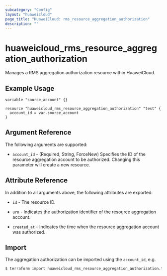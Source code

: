 ```yaml
---
subcategory: "Config"
layout: "huaweicloud"
page_title: "HuaweiCloud: rms_resource_aggregation_authorization"
description: ""
---
```


# huaweicloud_rms_resource_aggregation_authorization

Manages a RMS aggregation authorization resource within HuaweiCloud.

## Example Usage

```hcl
variable "source_account" {}

resource "huaweicloud_rms_resource_aggregation_authorization" "test" {
  account_id = var.source_account
}
```

## Argument Reference

The following arguments are supported:

* `account_id` - (Required, String, ForceNew) Specifies the ID of the resource aggregation account to be authorized.
  Changing this parameter will create a new resource.

## Attribute Reference

In addition to all arguments above, the following attributes are exported:

* `id` - The resource ID.

* `urn` - Indicates the authorization identifier of the resource aggregation account.

* `created_at` - Indicates the time when the resource aggregation account was authorized.

## Import

The aggregation authorization can be imported using the `account_id`, e.g.

```bash
$ terraform import huaweicloud_rms_resource_aggregation_authorization.test 036a12ef8327c4194346684fdbe0b37e
```
